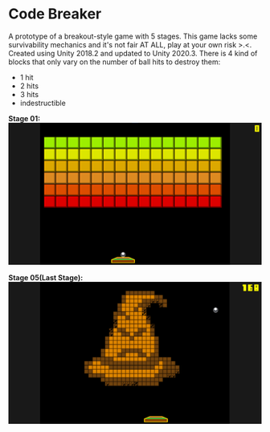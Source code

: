# Code Breaker
A prototype of a breakout-style game with 5 stages. This game lacks some survivability mechanics and it's not fair AT ALL, play at your own risk >.<. Created using Unity 2018.2 and updated to Unity 2020.3. There is 4 kind of blocks that only vary on the number of ball hits to destroy them:
- 1 hit 
- 2 hits
- 3 hits
- indestructible

**Stage 01:** ![stage01](Imagens/Fase_01.png)

**Stage 05(Last Stage):** ![stage05](Imagens/Fase_05.png)

